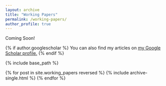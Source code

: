 ```yaml
---
layout: archive
title: "Working Papers"
permalink: /working-papers/
author_profile: true
---
```

Coming Soon!

{% if author.googlescholar %}
  You can also find my articles on <u><a href="{{author.googlescholar}}">my Google Scholar profile</a>.</u>
{% endif %}

{% include base_path %}

{% for post in site.working_papers reversed %}
  {% include archive-single.html %}
{% endfor %}
